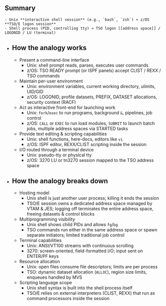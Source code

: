 ## Summary
	- Unix **interactive shell session** (e.g., `bash`, `zsh`) ≈ z/OS **TSO/E logon session**
	- Shell process (PID, controlling tty) ≈ TSO logon [[address space]] / LOGONID / LU (terminal)
- ## How the analogy works
	- Present a command-line interface
		- Unix: shell prompt reads, parses, executes user commands
		- z/OS: TSO READY prompt (or ISPF panels) accept CLIST / REXX / TSO commands
	- Maintain per-user environment
		- Unix: environment variables, current working directory, ulimits, UID/GID
		- z/OS: LOGONID, profile datasets, PREFIX, DATASET allocations, security context (RACF)
	- Act as interactive front-end for launching work
		- Unix: `fork`/`exec` to run programs, background `&`, pipelines, job control
		- z/OS: `CALL` or `EXEC` to run load modules, `SUBMIT` to launch batch jobs, multiple address spaces via STARTED tasks
	- Provide text editing & scripting capabilities
		- Unix: shell functions, here-docs, editors like `vi`
		- z/OS: ISPF editor, REXX/CLIST scripting inside the session
	- I/O routed through a terminal device
		- Unix: pseudo-tty or physical tty
		- z/OS: 3270 LU or tn3270 session mapped to the TSO address space
- ## How the analogy breaks down
	- Hosting model
		- Unix shell is just another user process; killing it ends the session
		- TSO/E session owns a dedicated address space managed by VTAM & JES; logging off terminates the entire address space, freeing datasets & control blocks
	- Multiprogramming visibility
		- Unix shell shows child PIDs and allows `fg`/`bg`
		- TSO commands run either in the same address space or spawn separate initiators; limited traditional job control
	- Terminal capabilities
		- Unix: ANSI/VT100 streams with continuous scrolling
		- 3270: screen-oriented, field-formatted I/O; input sent on ENTER/PF keys
	- Resource allocation
		- Unix: open files consume file descriptors; limits are per process
		- TSO: dynamic dataset allocation (`ALLOC`), region size limits, enqueues handled by MVS
	- Scripting language scope
		- Unix shell syntax is built into the shell process itself
		- TSO/E relies on external interpreters (CLIST, REXX) that run as command processors inside the session